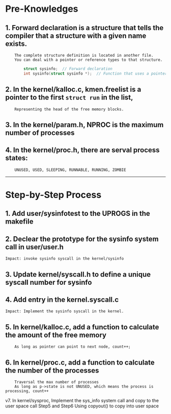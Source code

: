 # Pre-Knowledges

## 1. Forward declaration is a structure that tells the compiler that a structure with a given name exists.
        The complete structure definition is located in another file.
        You can deal with a pointer or reference types to that structure.
```CPP []
        struct sysinfo;  // Forward declaration
        int sysinfo(struct sysinfo *);  // Function that uses a pointer
```

## 2. In the kernel/kalloc.c, kmen.freelist is a pointer to the first `struct run` in the list,
        Representing the head of the free memory blocks.
    
## 3. In the kernel/param.h, NPROC is the maximum number of processes

## 4. In the kernel/proc.h, there are serval process states:
        UNUSED, USED, SLEEPING, RUNNABLE, RUNNING, ZOMBIE

---

# Step-by-Step Process

## 1. Add user/sysinfotest to the UPROGS in the makefile

## 2. Declear the prototype for the sysinfo system call in user/user.h
    Impact: invoke sysinfo syscall in the kernel/sysinfo

## 3. Update kernel/syscall.h to define a unique syscall number for sysinfo

## 4. Add entry in the kernel.syscall.c
    Impact: Implement the sysinfo syscall in the kernel.

## 5. In kernel/kalloc.c, add a function to calculate the amount of the free memory
        As long as pointer can point to next node, count++;

## 6. In kernel/proc.c, add a function to calculate the number of the processes
        Traversal the max number of processes
        As long as p->state is not UNUSED, which means the process is processing, count++ 

v7. In kernel/sysproc, Implement the sys_info system call and copy to the user space
        call Step5 and Step6
        Using copyout() to copy into user space
    
    
